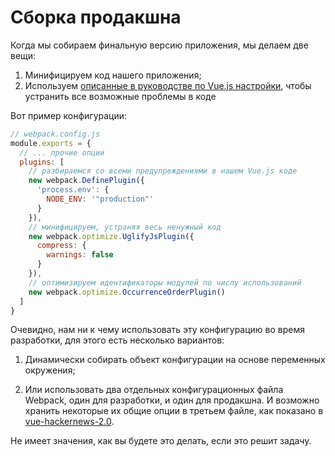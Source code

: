 # Сборка продакшна

Когда мы собираем финальную версию приложения, мы делаем две вещи:

1. Минифицируем код нашего приложения;
2. Используем [описанные в руководстве по Vue.js настройки](https://vuejs.org/guide/deployment.html), чтобы устранить все возможные проблемы в коде

Вот пример конфигурации:

``` js
// webpack.config.js
module.exports = {
  // ... прочие опции
  plugins: [
    // разбираемся со всеми предупреждениями в нашем Vue.js коде
    new webpack.DefinePlugin({
      'process.env': {
        NODE_ENV: '"production"'
      }
    }),
    // минифицируем, устраняя весь ненужный код
    new webpack.optimize.UglifyJsPlugin({
      compress: {
        warnings: false
      }
    }),
    // оптимизируем идентификаторы модулей по числу использований
    new webpack.optimize.OccurrenceOrderPlugin()
  ]
}
```

Очевидно, нам ни к чему использовать эту конфигурацию во время разработки, для этого есть несколько вариантов:

1. Динамически собирать объект конфигурации на основе переменных окружения;

2. Или использовать два отдельных конфигурационных файла Webpack, один для разработки, и один для продакшна. И возможно хранить некоторые их общие опции в третьем файле, как показано в [vue-hackernews-2.0](https://github.com/vuejs/vue-hackernews-2.0).

Не имеет значения, как вы будете это делать, если это решит задачу.
